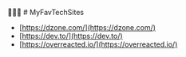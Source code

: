 📰📙💡 # MyFavTechSites
 
*  [https://dzone.com/](https://dzone.com/)
*  [https://dev.to/](https://dev.to/)
*  [https://overreacted.io/](https://overreacted.io/)
